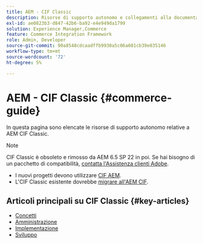 ```yaml
---
title: AEM - CIF Classic
description: Risorse di supporto autonomo e collegamenti alla documentazione di Adobe Experience Manager CIF Classic.
exl-id: ae0823b3-d847-42b6-ba92-e4e949da1799
solution: Experience Manager,Commerce
feature: Commerce Integration Framework
role: Admin, Developer
source-git-commit: 90a8548cdcaadffb9930a5c06a601cb39e835146
workflow-type: tm+mt
source-wordcount: '72'
ht-degree: 5%

---
```



# AEM - CIF Classic {#commerce-guide}

In questa pagina sono elencate le risorse di supporto autonomo relative a AEM CIF Classic.

>[!NOTE]
>
>CIF Classic è obsoleto e rimosso da AEM 6.5 SP 22 in poi.  Se hai bisogno di un pacchetto di compatibilità, [contatta l&#39;Assistenza clienti Adobe](https://experienceleague.adobe.com/it?support-solution=General#support).
>
>* I nuovi progetti devono utilizzare [CIF AEM](/help/commerce/cif/introduction.md).
>* L&#39;CIF Classic esistente dovrebbe [migrare all&#39;AEM CIF](/help/commerce/cif/migration.md).

## Articoli principali su CIF Classic {#key-articles}

* [Concetti](administering/concepts.md)
* [Amministrazione](administering/generic.md)
* [Implementazione](deploying/ecommerce.md)
* [Sviluppo](developing/ecommerce.md)
